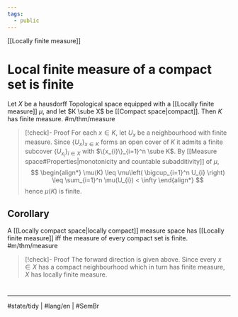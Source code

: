 ```yaml
---
tags:
  - public
---
```

[[Locally finite measure]]
# Local finite measure of a compact set is finite

Let $X$ be a hausdorff Topological space equipped with a [[Locally finite measure]] $\mu$,
and let $K \sube X$ be [[Compact space|compact]].
Then $K$ has finite measure. #m/thm/measure

> [!check]- Proof
> For each $x \in K$, let $U_{x}$ be a neighbourhood with finite measure.
> Since $\{U_{x}\}_{x\in K}$ forms an open cover of $K$ it admits a finite subcover $\{U_{x_{i}}\}_{i \in X}$ with $\{x_{i}\}_{i=1}^n \sube K$.
> By [[Measure space#Properties|monotonicity and countable subadditivity]] of $\mu$,
> $$
> \begin{align*}
> \mu(K) \leq \mu\left( \bigcup_{i=1}^n U_{i} \right) \leq \sum_{i=1}^n \mu(U_{i}) < \infty
> \end{align*}
> $$
> hence $\mu(K)$ is finite.
> <span class="QED"/>

## Corollary

A [[Locally compact space|locally compact]] measure space has [[Locally finite measure]] iff the measure of every compact set is finite. #m/thm/measure 

> [!check]- Proof
> The forward direction is given above.
> Since every $x \in X$ has a compact neighbourhood which in turn has finite measure,
> $X$ has locally finite measure.
> <span class="QED"/>

#
---
#state/tidy | #lang/en | #SemBr
